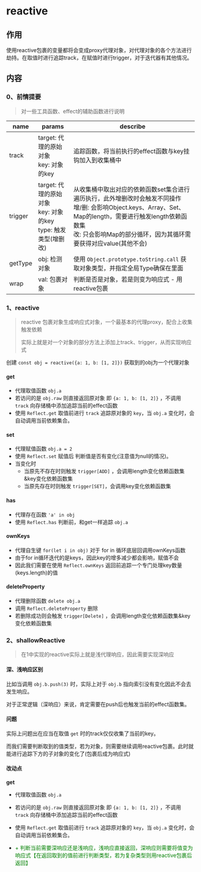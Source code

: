 # reactive

## 作用

使用reactive包裹的变量都将会变成proxy代理对象，对代理对象的各个方法进行劫持。在取值时进行追踪track，在赋值时进行trigger，对于迭代器有其他情况。



## 内容

### 0、前情提要

> 对一些工具函数、effect的辅助函数进行说明

| name    | params                                                       | describe                                                     |
| ------- | ------------------------------------------------------------ | ------------------------------------------------------------ |
| track   | target: 代理的原始对象 <br>key: 对象的key                    | 追踪函数，将当前执行的effect函数与key挂钩加入到收集桶中      |
| trigger | target: 代理的原始对象 <br/>key: 对象的key<br>type: 触发类型(增删改) | 从收集桶中取出对应的依赖函数set集合进行遍历执行，此外增删改时会触发不同操作<br>增/删: 会影响Object.keys、Array、Set、Map的length，需要进行触发length依赖函数集<br>改: 只会影响Map的部分循环，因为其循环需要获得对应value(其他不会) |
| getType | obj: 检测对象                                                | 使用 `Object.prototype.toString.call` 获取对象类型，并指定全局Type确保在里面 |
| wrap    | val: 包裹对象                                                | 判断是否是对象，若是则变为响应式 - 用reactive包裹            |

### 1、reactive

> reactive 包裹对象生成响应式对象，一个最基本的代理proxy，配合上收集触发依赖
>
> 实际上就是对一个对象的部分方法上添加上track、trigger，从而实现响应式

创建 `const obj = reactive({a: 1, b: [1, 2]})` 获取到的obj为一个代理对象

#### get

- 代理取值函数 `obj.a` 
- 若访问的是 `obj.raw` 则直接返回原对象 即 `{a: 1, b: [1, 2]}` ，不调用 `track` 向存储桶中添加追踪当前的effect函数
- 使用  `Reflect.get`  取值前进行 `track` 追踪原对象的 `key`，当 `obj.a` 变化时，会自动调用当前依赖集合。

#### set

- 代理赋值函数 `obj.a = 2 `
- 使用 `Reflect.set` 赋值后 判断值是否有变化(注意值为null的情况)。
- 当变化时
  - 当原先不存在时则触发 `trigger[ADD]` ，会调用length变化依赖函数集&key变化依赖函数集
  - 当原先存在时则触发 `trigger[SET]`，会调用key变化依赖函数集

#### has

- 代理存在函数 `'a' in obj`
- 使用 `Reflect.has` 判断前，和get一样追踪 `obj.a`

#### ownKeys

- 代理自生键 `for(let i in obj)` 对于 for in 循环底层回调用ownKeys函数
- 由于for in循环迭代的是keys，因此key的增多减少都会影响，赋值不会
- 因此我们需要在使用 `Reflect.ownKeys` 返回前追踪一个专门处理key数量(keys.length)的值

#### deleteProperty

- 代理删除函数 `delete obj.a` 
- 调用 `Reflect.deleteProperty` 删除
- 若删除成功则会触发 `trigger[Delete]` ，会调用length变化依赖函数集&key变化依赖函数集

### 2、shallowReactive

> 在1中实现的reactive实际上就是浅代理响应，因此需要实现深响应

#### 深、浅响应区别

比如当调用 `obj.b.push(3)` 时，实际上对于 `obj.b` 指向索引没有变化因此不会去发生响应。

对于正常逻辑（深响应）来说，肯定需要在push后也触发当前的effect函数集。

#### 问题

实际上问题出在应当在取值 `get` 时的track仅仅收集了当前的key。

而我们需要判断取到的值类型，若为对象，则需要继续调用reactive包裹。此时就能进行追踪下方的子对象的变化了(包裹后成为响应式)

#### 改动点

**get**

- 代理取值函数 `obj.a` 
- 若访问的是 `obj.raw` 则直接返回原对象 即 `{a: 1, b: [1, 2]}` ，不调用 `track` 向存储桶中添加追踪当前的effect函数
- 使用  `Reflect.get`  取值前进行 `track` 追踪原对象的 `key`，当 `obj.a` 变化时，会自动调用当前依赖集合。

- <span style="color:green">+ 判断当前需要深响应还是浅响应，浅响应直接返回，深响应则需要将值变为响应式【在返回取到的值前进行判断类型，若为复杂类型则用reactive包裹后返回】</span>



